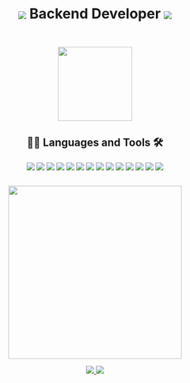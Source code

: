 <h1 align="center"> 
<img align="center" src="https://img.icons8.com/external-filled-outline-wichaiwi/30/000000/external-backend-jobs-and-occupations-filled-outline-wichaiwi.png"/>
Backend Developer
<img align="center" src="https://img.icons8.com/color/30/000000/linux--v1.png"/> 
</h1>

<br>

<p align="center">
<img height="150em" src="https://github-readme-streak-stats.herokuapp.com/?user=pedroFnseca&theme=dark">
</p>

<div align="center" display: "inline_block">
  
## 👨‍💻 Languages and Tools 🛠️

<img align="center" src="https://img.icons8.com/color/48/javascript.png" >
<img align="center" src="https://img.icons8.com/color/48/python.png" >
<img align="center" src="https://img.icons8.com/color/48/000000/c-plus-plus-logo.png"/>
<img align="center" src="https://img.icons8.com/color/48/000000/java-coffee-cup-logo--v1.png"/>
<img align="center" src="https://img.icons8.com/color/48/000000/android-studio--v3.png"/>
<img align="center" src="https://img.icons8.com/color/48/html-5--v1.png" >
<img align="center" src="https://img.icons8.com/color/48/css3.png" >
<img align="center" src="https://img.icons8.com/color/48/mysql-logo.png" >
<img align="center" src="https://img.icons8.com/color/48/firebase.png" >
<img align="center" src="https://img.icons8.com/color/48/000000/nodejs.png"/>
<img align="center" src="https://img.icons8.com/color/48/000000/react-native.png"/>
<img align="center" src="https://img.icons8.com/color/48/000000/heroku.png"/>
<img align="center" src="https://img.icons8.com/color/48/000000/git.png"/>
<img align="center" src="https://img.icons8.com/color/48/000000/arduino.png"/>
</div>

<br>

<p align="center">
<img width="350em" src="https://github-readme-stats.vercel.app/api/top-langs/?username=pedrofnseca&layout=compact&langs_count=7&theme=dark"/>
</p>

<p align="center">
<a href="https://www.instagram.com/pedro_fnseca/">
<img src="https://img.shields.io/badge/Instagram-%23E4405F.svg?style=for-the-badge&logo=Instagram&logoColor=white"/>
</a>

<a href="https://www.linkedin.com/in/pedrofnseca/">
<img src="https://img.shields.io/badge/linkedin-%230077B5.svg?style=for-the-badge&logo=linkedin&logoColor=white"/>
</a>
</p>
